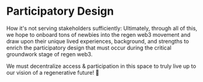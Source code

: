 # Participatory Design

How it's not serving stakeholders sufficiently: Ultimately, through all of this, we hope to onboard tons of newbies into the regen web3 movement and draw upon their unique lived experiences, background, and strengths to enrich the participatory design that must occur during the critical groundwork stage of regen web3.

We must decentralize access & participation in this space to truly live up to our vision of a regenerative future! 💚